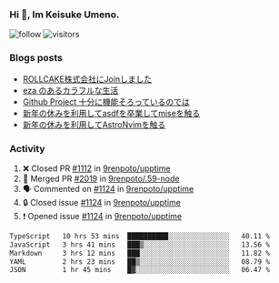 ### Hi 👋, Im Keisuke Umeno.

<!--
**9renpoto/9renpoto** is a ✨ _special_ ✨ repository because its `README.md` (this file) appears on your GitHub profile.

Here are some ideas to get you started:

- 🔭 I’m currently working on ...
- 🌱 I’m currently learning ...
- 👯 I’m looking to collaborate on ...
- 🤔 I’m looking for help with ...
- 💬 Ask me about ...
- 📫 How to reach me: ...
- 😄 Pronouns: ...
- ⚡ Fun fact: ...
-->

![follow](https://img.shields.io/github/followers/9renpoto?label=Follow&style=social)
![visitors](https://komarev.com/ghpvc/?username=9renpoto&label=Profile%20views&color=0e75b6&style=flat)

### Blogs posts

<!-- BLOG-POST-LIST:START -->
- [ROLLCAKE株式会社にJoinしました](https://9renpoto.win/entry/2024/02/11/join)
- [eza のあるカラフルな生活](https://9renpoto.win/entry/2024/02/01/eza)
- [Github Project 十分に機能そろっているのでは](https://9renpoto.win/entry/2024/01/14/gh-projects)
- [新年の休みを利用してasdfを卒業してmiseを触る](https://9renpoto.win/entry/2024/01/07/mise)
- [新年の休みを利用してAstroNvimを触る](https://9renpoto.win/entry/2024/01/03/new-year-holidays)
<!-- BLOG-POST-LIST:END -->

### Activity

<!--START_SECTION:activity-->
1. ❌ Closed PR [#1112](https://github.com/9renpoto/upptime/pull/1112) in [9renpoto/upptime](https://github.com/9renpoto/upptime)
2. 🎉 Merged PR [#2019](https://github.com/9renpoto/.59-node/pull/2019) in [9renpoto/.59-node](https://github.com/9renpoto/.59-node)
3. 🗣 Commented on [#1124](https://github.com/9renpoto/upptime/issues/1124#issuecomment-1939295276) in [9renpoto/upptime](https://github.com/9renpoto/upptime)
4. 🔒 Closed issue [#1124](https://github.com/9renpoto/upptime/issues/1124) in [9renpoto/upptime](https://github.com/9renpoto/upptime)
5. ❗ Opened issue [#1124](https://github.com/9renpoto/upptime/issues/1124) in [9renpoto/upptime](https://github.com/9renpoto/upptime)
<!--END_SECTION:activity-->

<!--START_SECTION:waka-->

```txt
TypeScript   10 hrs 53 mins  ██████████░░░░░░░░░░░░░░░   40.11 %
JavaScript   3 hrs 41 mins   ███▒░░░░░░░░░░░░░░░░░░░░░   13.56 %
Markdown     3 hrs 12 mins   ███░░░░░░░░░░░░░░░░░░░░░░   11.82 %
YAML         2 hrs 23 mins   ██▒░░░░░░░░░░░░░░░░░░░░░░   08.79 %
JSON         1 hr 45 mins    █▓░░░░░░░░░░░░░░░░░░░░░░░   06.47 %
```

<!--END_SECTION:waka-->
